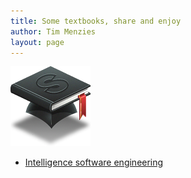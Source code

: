 ```yaml
---
title: Some textbooks, share and enjoy
author: Tim Menzies
layout: page
---
```


![Welcome!](./img/bookhat.png)

+ [Intelligence software engineering](ise/)
